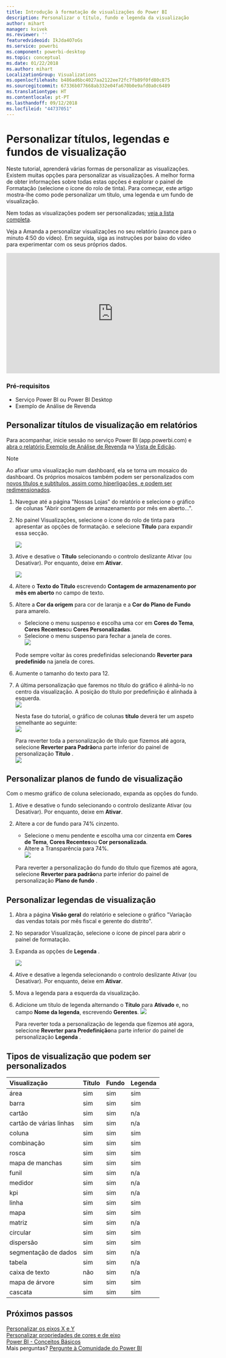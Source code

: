 ```yaml
---
title: Introdução à formatação de visualizações do Power BI
description: Personalizar o título, fundo e legenda da visualização
author: mihart
manager: kvivek
ms.reviewer: ''
featuredvideoid: IkJda4O7oGs
ms.service: powerbi
ms.component: powerbi-desktop
ms.topic: conceptual
ms.date: 01/22/2018
ms.author: mihart
LocalizationGroup: Visualizations
ms.openlocfilehash: b486ad6bc4027aa2122ee72fc7fb89f0fd80c875
ms.sourcegitcommit: 67336b077668ab332e04fa670b0e9afd0a0c6489
ms.translationtype: HT
ms.contentlocale: pt-PT
ms.lasthandoff: 09/12/2018
ms.locfileid: "44737051"
---
```

# <a name="customize-visualization-titles-legends-and-backgrounds"></a>Personalizar títulos, legendas e fundos de visualização
Neste tutorial, aprenderá várias formas de personalizar as visualizações.   Existem muitas opções para personalizar as visualizações. A melhor forma de obter informações sobre todas estas opções é explorar o painel de Formatação (selecione o ícone do rolo de tinta).  Para começar, este artigo mostra-lhe como pode personalizar um título, uma legenda e um fundo de visualização.  

Nem todas as visualizações podem ser personalizadas; [veja a lista completa](#list).  

Veja a Amanda a personalizar visualizações no seu relatório (avance para o minuto 4:50 do vídeo). Em seguida, siga as instruções por baixo do vídeo para experimentar com os seus próprios dados.

<iframe width="560" height="315" src="https://www.youtube.com/embed/IkJda4O7oGs" frameborder="0" allowfullscreen></iframe>

### <a name="prerequisites"></a>Pré-requisitos
- Serviço Power BI ou Power BI Desktop
- Exemplo de Análise de Revenda

## <a name="customize-visualization-titles-in-reports"></a>Personalizar títulos de visualização em relatórios
Para acompanhar, inicie sessão no serviço Power BI (app.powerbi.com) e [abra o relatório Exemplo de Análise de Revenda](../sample-datasets.md) na [Vista de Edição](../service-interact-with-a-report-in-editing-view.md).

> [!NOTE]
> Ao afixar uma visualização num dashboard, ela se torna um mosaico do dashboard.  Os próprios mosaicos também podem ser personalizados com [novos títulos e subtítulos, assim como hiperligações, e podem ser redimensionados](../service-dashboard-edit-tile.md).
> 
> 

1. Navegue até a página "Nossas Lojas" do relatório e selecione o gráfico de colunas "Abrir contagem de armazenamento por mês em aberto...".
2. No painel Visualizações, selecione o ícone do rolo de tinta para apresentar as opções de formatação.  e selecione **Título** para expandir essa secção.  

   ![](media/power-bi-visualization-customize-title-background-and-legend/power-bi-formatting-menu.png)
3. Ative e desative o  **Título** selecionando o controlo deslizante Ativar (ou Desativar). Por enquanto, deixe em **Ativar**.  

   ![](media/power-bi-visualization-customize-title-background-and-legend/onoffslider.png)
4. Altere o **Texto do Título** escrevendo **Contagem de armazenamento por mês em aberto** no campo de texto.  
5. Altere a **Cor da origem** para cor de laranja e a **Cor do Plano de Fundo** para amarelo.

   * Selecione o menu suspenso e escolha uma cor em **Cores do Tema**, **Cores Recentes**ou **Cores Personalizadas**.
   * Selecione o menu suspenso para fechar a janela de cores.  
     ![](media/power-bi-visualization-customize-title-background-and-legend/customizecolorpicker.png)

   Pode sempre voltar às cores predefinidas selecionando **Reverter para predefinido** na janela de cores.
6. Aumente o tamanho do texto para 12.
7. A última personalização que faremos no título do gráfico é alinhá-lo no centro da visualização. A posição do título por predefinição é alinhada à esquerda.  
   ![](media/power-bi-visualization-customize-title-background-and-legend/customizealign.png)

    Nesta fase do tutorial, o gráfico de colunas **título** deverá ter um aspeto semelhante ao seguinte:  
    ![](media/power-bi-visualization-customize-title-background-and-legend/tutorialprogress1.png)

    Para reverter toda a personalização de título que fizemos até agora, selecione **Reverter para Padrão**na parte inferior do painel de personalização **Título** .  
    ![](media/power-bi-visualization-customize-title-background-and-legend/revertall.png)

## <a name="customize-visualization-backgrounds"></a>Personalizar planos de fundo de visualização
Com o mesmo gráfico de coluna selecionado, expanda as opções do fundo.

1. Ative e desative o fundo selecionando o controlo deslizante Ativar (ou Desativar). Por enquanto, deixe em **Ativar**.
2. Altere a cor de fundo para 74% cinzento.

   * Selecione o menu pendente e escolha uma cor cinzenta em **Cores de Tema**, **Cores Recentes**ou **Cor personalizada**.
   * Altere a Transparência para 74%.   
     ![](media/power-bi-visualization-customize-title-background-and-legend/power-bi-customize-background.png)

   Para reverter a personalização do fundo do título que fizemos até agora, selecione **Reverter para padrão**na parte inferior do painel de personalização **Plano de fundo** .

## <a name="customize-visualization-legends"></a>Personalizar legendas de visualização
1. Abra a página **Visão geral** do relatório e selecione o gráfico "Variação das vendas totais por mês fiscal e gerente do distrito".
2. No separador Visualização, selecione o ícone de pincel para abrir o painel de formatação.  
3. Expanda as opções de **Legenda** .

      ![](media/power-bi-visualization-customize-title-background-and-legend/legend.png)
4. Ative e desative a legenda selecionando o controlo deslizante Ativar (ou Desativar). Por enquanto, deixe em **Ativar**.
5. Mova a legenda para a esquerda da visualização.    
6. Adicione um título de legenda alternando o **Título** para **Ativado** e, no campo **Nome da legenda**, escrevendo **Gerentes**.
   ![](media/power-bi-visualization-customize-title-background-and-legend/legend-move.png)

   Para reverter toda a personalização de legenda que fizemos até agora, selecione **Reverter para Predefinição**na parte inferior do painel de personalização **Legenda** .

<a name="list"></a>

## <a name="visualization-types-that-can-be-customized"></a>Tipos de visualização que podem ser personalizados

| Visualização | Título | Fundo | Legenda |
|:--- |:--- |:--- |:--- |
| área |sim |sim |sim |
| barra |sim |sim |sim |
| cartão |sim |sim |n/a |
| cartão de várias linhas |sim |sim |n/a |
| coluna |sim |sim |sim |
| combinação |sim |sim |sim |
| rosca |sim |sim |sim |
| mapa de manchas |sim |sim |sim |
| funil |sim |sim |n/a |
| medidor |sim |sim |n/a |
| kpi |sim |sim |n/a |
| linha |sim |sim |sim |
| mapa |sim |sim |sim |
| matriz |sim |sim |n/a |
| circular |sim |sim |sim |
| dispersão |sim |sim |sim |
| segmentação de dados |sim |sim |n/a |
| tabela |sim |sim |n/a |
| caixa de texto |não |sim |n/a |
| mapa de árvore |sim |sim |sim |
| cascata |sim |sim |sim |

## <a name="next-steps"></a>Próximos passos
[Personalizar os eixos X e Y](power-bi-visualization-customize-x-axis-and-y-axis.md)  
[Personalizar propriedades de cores e de eixo](service-getting-started-with-color-formatting-and-axis-properties.md)  
[Power BI - Conceitos Básicos](../service-basic-concepts.md)  
Mais perguntas? [Pergunte à Comunidade do Power BI](http://community.powerbi.com/)

